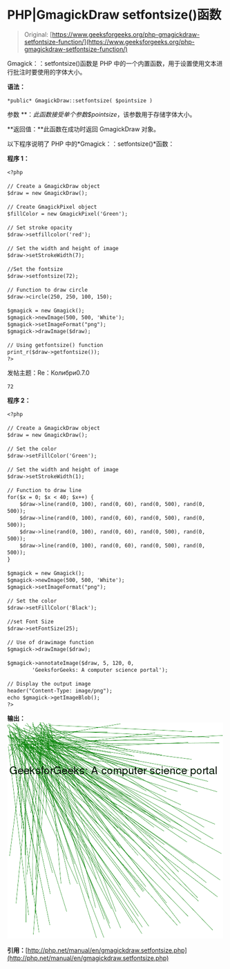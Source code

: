 # PHP|GmagickDraw setfontsize()函数

> Original: [https://www.geeksforgeeks.org/php-gmagickdraw-setfontsize-function/](https://www.geeksforgeeks.org/php-gmagickdraw-setfontsize-function/)

Gmagick：：setfontsize()函数是 PHP 中的一个内置函数，用于设置使用文本进行批注时要使用的字体大小。

**语法：**

```
*public* GmagickDraw::setfontsize( $pointsize ) 
```

参数
**：**此函数接受单个参数*$pointsize*，该参数用于存储字体大小。

**返回值：**此函数在成功时返回 GmagickDraw 对象。

以下程序说明了 PHP 中的*Gmagick：：setfontsize()*函数：

**程序 1：**

```
<?php 

// Create a GmagickDraw object 
$draw = new GmagickDraw(); 

// Create GmagickPixel object 
$fillColor = new GmagickPixel('Green'); 

// Set stroke opacity
$draw->setfillcolor('red');

// Set the width and height of image 
$draw->setStrokeWidth(7); 

//Set the fontsize
$draw->setfontsize(72); 

// Function to draw circle  
$draw->circle(250, 250, 100, 150); 

$gmagick = new Gmagick(); 
$gmagick->newImage(500, 500, 'White'); 
$gmagick->setImageFormat("png"); 
$gmagick->drawImage($draw); 

// Using getfontsize() function
print_r($draw->getfontsize());
?> 
```

发帖主题：Re：Колибри0.7.0

```
72
```

**程序 2：**

```
<?php 

// Create a GmagickDraw object 
$draw = new GmagickDraw();  

// Set the color
$draw->setFillColor('Green'); 

// Set the width and height of image 
$draw->setStrokeWidth(1); 

// Function to draw line
for($x = 0; $x < 40; $x++) {
    $draw->line(rand(0, 100), rand(0, 60), rand(0, 500), rand(0, 500));
    $draw->line(rand(0, 100), rand(0, 60), rand(0, 500), rand(0, 500));
    $draw->line(rand(0, 100), rand(0, 60), rand(0, 500), rand(0, 500));
    $draw->line(rand(0, 100), rand(0, 60), rand(0, 500), rand(0, 500));
}

$gmagick = new Gmagick(); 
$gmagick->newImage(500, 500, 'White'); 
$gmagick->setImageFormat("png"); 

// Set the color
$draw->setFillColor('Black'); 

//set Font Size
$draw->setFontSize(25); 

// Use of drawimage function
$gmagick->drawImage($draw); 

$gmagick->annotateImage($draw, 5, 120, 0, 
        'GeeksforGeeks: A computer science portal'); 

// Display the output image 
header("Content-Type: image/png"); 
echo $gmagick->getImageBlob(); 
?> 
```

**输出：**
![](img/bf4af2f2821a08f7382dc4be44d6d42c.png)

**引用：**[http://php.net/manual/en/gmagickdraw.setfontsize.php](http://php.net/manual/en/gmagickdraw.setfontsize.php)